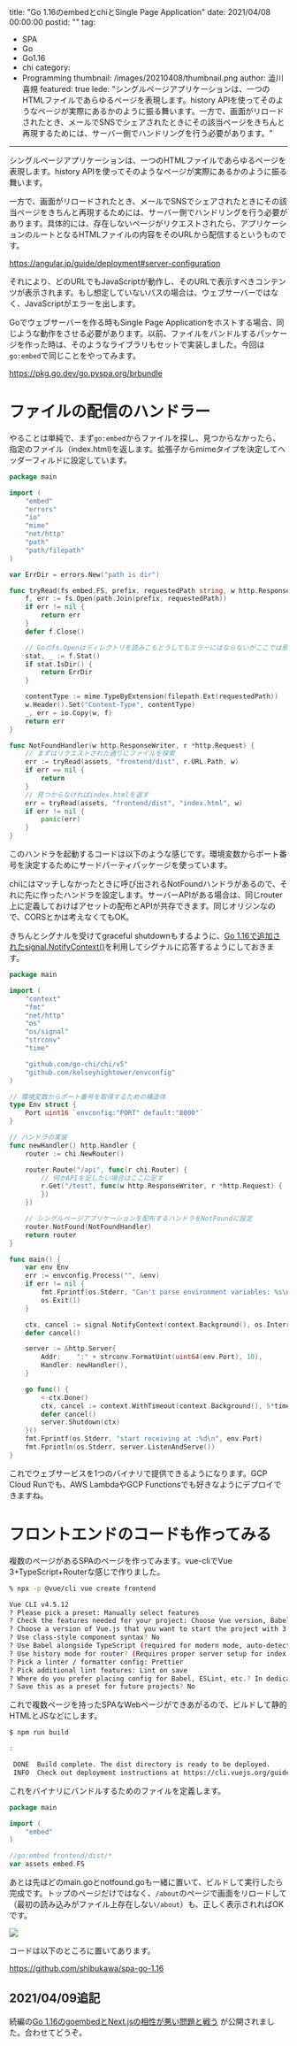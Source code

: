 title: "Go 1.16のembedとchiとSingle Page Application"
date: 2021/04/08 00:00:00
postid: ""
tag:
  - SPA
  - Go
  - Go1.16
  - chi
category:
  - Programming
thumbnail: /images/20210408/thumbnail.png
author: 澁川喜規
featured: true
lede: "シングルページアプリケーションは、一つのHTMLファイルであらゆるページを表現します。history APIを使ってそのようなページが実際にあるかのように振る舞います。一方で、画面がリロードされたとき、メールでSNSでシェアされたときにその該当ページをきちんと再現するためには、サーバー側でハンドリングを行う必要があります。"
---

シングルページアプリケーションは、一つのHTMLファイルであらゆるページを表現します。history APIを使ってそのようなページが実際にあるかのように振る舞います。

一方で、画面がリロードされたとき、メールでSNSでシェアされたときにその該当ページをきちんと再現するためには、サーバー側でハンドリングを行う必要があります。具体的には、存在しないページがリクエストされたら、アプリケーションのルートとなるHTMLファイルの内容をそのURLから配信するというものです。

https://angular.jp/guide/deployment#server-configuration

それにより、どのURLでもJavaScriptが動作し、そのURLで表示すべきコンテンツが表示されます。もし想定していないパスの場合は、ウェブサーバーではなく、JavaScriptがエラーを出します。

Goでウェブサーバーを作る時もSingle Page Applicationをホストする場合、同じような動作をさせる必要があります。以前、ファイルをバンドルするパッケージを作った時は、そのようなライブラリもセットで実装しました。今回は`go:embed`で同じことをやってみます。

https://pkg.go.dev/go.pyspa.org/brbundle

# ファイルの配信のハンドラー

やることは単純で、まず`go:embed`からファイルを探し、見つからなかったら、指定のファイル（index.html)を返します。拡張子からmimeタイプを決定してヘッダーフィルドに設定しています。

```go notfound.go
package main

import (
	"embed"
	"errors"
	"io"
	"mime"
	"net/http"
	"path"
	"path/filepath"
)

var ErrDir = errors.New("path is dir")

func tryRead(fs embed.FS, prefix, requestedPath string, w http.ResponseWriter) error {
	f, err := fs.Open(path.Join(prefix, requestedPath))
	if err != nil {
		return err
	}
	defer f.Close()

	// Goのfs.Openはディレクトリを読みこもとうしてもエラーにはならないがここでは邪魔なのでエラー扱いにする
	stat, _ := f.Stat()
	if stat.IsDir() {
		return ErrDir
	}

	contentType := mime.TypeByExtension(filepath.Ext(requestedPath))
	w.Header().Set("Content-Type", contentType)
	_, err = io.Copy(w, f)
	return err
}

func NotFoundHandler(w http.ResponseWriter, r *http.Request) {
	// まずはリクエストされた通りにファイルを探索
	err := tryRead(assets, "frontend/dist", r.URL.Path, w)
	if err == nil {
		return
	}
	// 見つからなければindex.htmlを返す
	err = tryRead(assets, "frontend/dist", "index.html", w)
	if err != nil {
		panic(err)
	}
}
```

このハンドラを起動するコードは以下のような感じです。環境変数からポート番号を決定するためにサードパーティパッケージを使っています。

chiにはマッチしなかったときに呼び出されるNotFoundハンドラがあるので、それに先に作ったハンドラを設定します。サーバーAPIがある場合は、同じrouter上に定義しておけばアセットの配布とAPIが共存できます。同じオリジンなので、CORSとかは考えなくてもOK。

きちんとシグナルを受けてgraceful shutdownもするように、[Go 1.16で追加されたsignal.NotifyContext()](https://future-architect.github.io/articles/20210212/)を利用してシグナルに応答するようにしておきます。

```go main.go
package main

import (
	"context"
	"fmt"
	"net/http"
	"os"
	"os/signal"
	"strconv"
	"time"

	"github.com/go-chi/chi/v5"
	"github.com/kelseyhightower/envconfig"
)

// 環境変数からポート番号を取得するための構造体
type Env struct {
	Port uint16 `envconfig:"PORT" default:"8000"`
}

// ハンドラの実装
func newHandler() http.Handler {
	router := chi.NewRouter()

	router.Route("/api", func(r chi.Router) {
		// 何かAPIを足したい場合はここに足す
		r.Get("/test", func(w http.ResponseWriter, r *http.Request) {
		})
	})

	// シングルページアプリケーションを配布するハンドラをNotFoundに設定
	router.NotFound(NotFoundHandler)
	return router
}

func main() {
	var env Env
	err := envconfig.Process("", &env)
	if err != nil {
		fmt.Fprintf(os.Stderr, "Can't parse environment variables: %s\n", err.Error())
		os.Exit(1)
	}

	ctx, cancel := signal.NotifyContext(context.Background(), os.Interrupt, os.Kill)
	defer cancel()

	server := &http.Server{
		Addr:    ":" + strconv.FormatUint(uint64(env.Port), 10),
		Handler: newHandler(),
	}

	go func() {
		<-ctx.Done()
		ctx, cancel := context.WithTimeout(context.Background(), 5*time.Second)
		defer cancel()
		server.Shutdown(ctx)
	}()
	fmt.Fprintf(os.Stderr, "start receiving at :%d\n", env.Port)
	fmt.Fprintln(os.Stderr, server.ListenAndServe())
}
```

これでウェブサービスを1つのバイナリで提供できるようになります。GCP Cloud Runでも、AWS LambdaやGCP Functionsでも好きなようにデプロイできますね。

# フロントエンドのコードも作ってみる

複数のページがあるSPAのページを作ってみます。vue-cliでVue 3+TypeScript+Routerな感じで作りました。

```sh
% npx -p @vue/cli vue create frontend

Vue CLI v4.5.12
? Please pick a preset: Manually select features
? Check the features needed for your project: Choose Vue version, Babel, TS, Router, Linter
? Choose a version of Vue.js that you want to start the project with 3.x (Preview)
? Use class-style component syntax? No
? Use Babel alongside TypeScript (required for modern mode, auto-detected polyfills, transpiling JSX)? Yes
? Use history mode for router? (Requires proper server setup for index fallback in production) Yes
? Pick a linter / formatter config: Prettier
? Pick additional lint features: Lint on save
? Where do you prefer placing config for Babel, ESLint, etc.? In dedicated config files
? Save this as a preset for future projects? No
```

これで複数ページを持ったSPAなWebページができあがるので、ビルドして静的HTMLとJSなどにします。

```sh
$ npm run build

:

 DONE  Build complete. The dist directory is ready to be deployed.
 INFO  Check out deployment instructions at https://cli.vuejs.org/guide/deployment.html
```

これをバイナリにバンドルするためのファイルを定義します。

```go asset.go
package main

import (
	"embed"
)

//go:embed frontend/dist/*
var assets embed.FS
```

あとは先ほどのmain.goとnotfound.goも一緒に置いて、ビルドして実行したら完成です。トップのページだけではなく、``/about``のページで画面をリロードして（最初の読み込みがファイル上存在しない``/about``）も、正しく表示されればOKです。

![](/images/20210408/スクリーンショット_2021-03-18_21.53.16.png)

コードは以下のところに置いてあります。

https://github.com/shibukawa/spa-go-1.16


## 2021/04/09追記

続編の[Go 1.16のgoembedとNext.jsの相性が悪い問題と戦う](/articles/20210408/) が公開されました。合わせてどうぞ。
